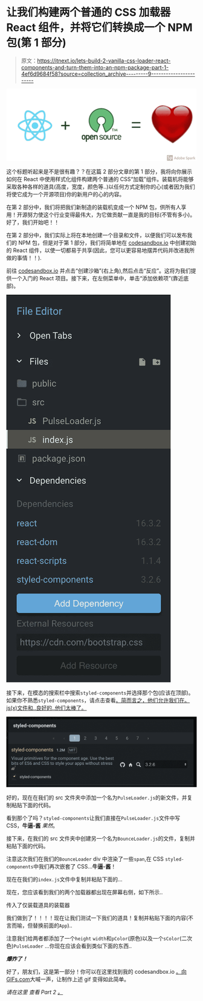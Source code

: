 # 让我们构建两个普通的 CSS 加载器 React 组件，并将它们转换成一个 NPM 包(第 1 部分)

> 原文：<https://itnext.io/lets-build-2-vanilla-css-loader-react-components-and-turn-them-into-an-npm-package-part-1-4ef6d9684f58?source=collection_archive---------9----------------------->

![](img/a7abc373ec4e712874550cabe4e8c723.png)

这个标题听起来是不是很有趣？？在这篇 2 部分文章的第 1 部分，我将向你展示如何在 React 中使用样式化组件构建两个普通的 CSS“加载”组件。装载机将能够采取各种各样的道具(高度，宽度，颜色等..)以任何方式定制你的心(或者因为我们将使它成为一个开源项目)你的新用户的心的内容。

在第 2 部分中，我们将把我们新制造的装载机变成一个 NPM 包，供所有人享用！开源努力使这个行业变得最伟大，为它做贡献一直是我的目标(不管有多小)。好了，我们开始吧！！

在第 2 部分中，我们实际上将在本地创建一个目录和文件，以便我们可以发布我们的 NPM 包，但是对于第 1 部分，我们将简单地在 [codesandbox.io](https://codesandbox.io/) 中创建初始的 React 组件，以使一切都易于共享(因此，您可以更容易地摆弄代码并改进我所做的事情！！).

前往 [codesandbox.io](https://codesandbox.io/) 并点击“创建沙箱”(右上角),然后点击“反应”。这将为我们提供一个入门的 React 项目。接下来，在左侧菜单中，单击“添加依赖项”(靠近底部)。

![](img/2e2c5a34b903902947dac7880a9f101f.png)

接下来，在模态的搜索栏中搜索`styled-components`并选择那个包(应该在顶部)。如果你不熟悉`styled-components`，请点击查看[。简而言之，他们允许我们在。js(x)文件和..良好的..他们太棒了。](https://www.styled-components.com/)

![](img/d289141c44853630cf2b171070763d17.png)

好的，现在在我们的 src 文件夹中添加一个名为`PulseLoader.js`的新文件，并复制粘贴下面的代码。

看到那个了吗？`styled-components`让我们直接在`PulseLoader.js`文件中写 CSS，**牛逼-酱** *果然*。

接下来，在我们的 src 文件夹中创建另一个名为`BounceLoader.js`的文件，复制并粘贴下面的代码。

注意这次我们在我们的`BounceLoader` div 中渲染了一些`span`,在 CSS `styled-components`中我们再次嵌套了 CSS…**牛逼-酱**！

现在在我们的`index.js`文件中复制并粘贴下面的…

现在，您应该看到我们的两个加载器都出现在屏幕右侧，如下所示..

传入了仅装载道具的装载器

我们做到了！！！！现在让我们测试一下我们的道具！复制并粘贴下面的内容(不言而喻，但替换前面的`App`)..

注意我们给两者都添加了一个`height` `width`和`pColor`(原色)以及一个`sColor`(二次色)`PulseLoader` …你现在应该会看到类似下面的东西..

***爆炸了！***

好了，朋友们，这是第一部分！你可以在这里找到我的 codesandbox.io [。向](https://codesandbox.io/s/2prqo9p5wn)[GIFs.com](https://gifs.com/)大喊一声，让制作上述 gif 变得如此简单。

*请在这里* *查看 Part 2* [*。*](/lets-build-2-vanilla-css-loader-react-components-and-turn-them-into-an-npm-package-part-2-9bba32d81c2e)